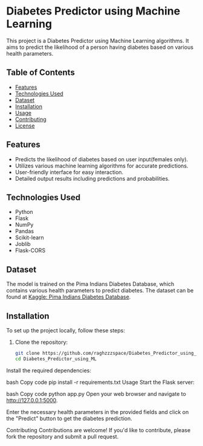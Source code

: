 # Diabetes Predictor using Machine Learning

This project is a Diabetes Predictor using Machine Learning algorithms. It aims to predict the likelihood of a person having diabetes based on various health parameters.

## Table of Contents

- [Features](#features)
- [Technologies Used](#technologies-used)
- [Dataset](#dataset)
- [Installation](#installation)
- [Usage](#usage)
- [Contributing](#contributing)
- [License](#license)

## Features

- Predicts the likelihood of diabetes based on user input(females only).
- Utilizes various machine learning algorithms for accurate predictions.
- User-friendly interface for easy interaction.
- Detailed output results including predictions and probabilities.

## Technologies Used

- Python
- Flask
- NumPy
- Pandas
- Scikit-learn
- Joblib
- Flask-CORS

## Dataset

The model is trained on the Pima Indians Diabetes Database, which contains various health parameters to predict diabetes. The dataset can be found at [Kaggle: Pima Indians Diabetes Database](https://www.kaggle.com/datasets/uciml/pima-indians-diabetes-database).

## Installation

To set up the project locally, follow these steps:

1. Clone the repository:

   ```bash
   git clone https://github.com/raghzzzspace/Diabetes_Predictor_using_ML.git
   cd Diabetes_Predictor_using_ML
Install the required dependencies:

bash
Copy code
pip install -r requirements.txt
Usage
Start the Flask server:

bash
Copy code
python app.py
Open your web browser and navigate to http://127.0.0.1:5000.

Enter the necessary health parameters in the provided fields and click on the "Predict" button to get the diabetes prediction.

Contributing
Contributions are welcome! If you'd like to contribute, please fork the repository and submit a pull request.
